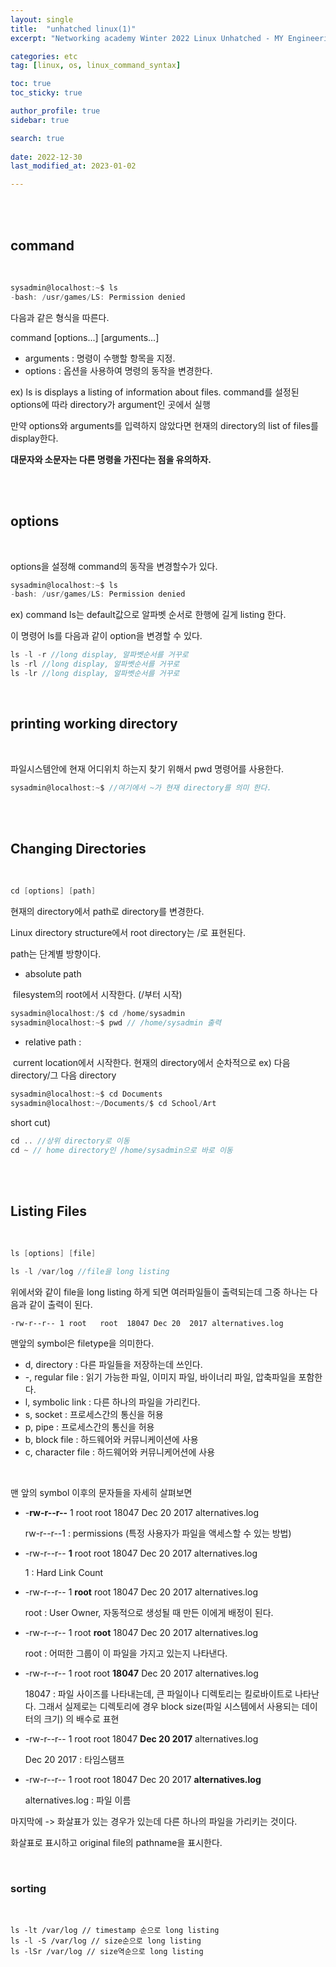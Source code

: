 ```yaml
---
layout: single
title:  "unhatched linux(1)"
excerpt: "Networking academy Winter 2022 Linux Unhatched - MY Engineering Camp"

categories: etc
tag: [linux, os, linux_command_syntax]

toc: true
toc_sticky: true

author_profile: true
sidebar: true

search: true
 
date: 2022-12-30
last_modified_at: 2023-01-02

---
```


<br/><br/>

## command

<br/>



```c
sysadmin@localhost:~$ ls
-bash: /usr/games/LS: Permission denied
```

다음과 같은 형식을 따른다.

command [options...] [arguments...] 

* arguments  : 명령이 수행할 항목을 지정.
* options : 옵션을 사용하여 명령의 동작을 변경한다.

ex) ls is displays a listing of information about files. command를 설정된 options에 따라 directory가 argument인 곳에서 실행 

 만약 options와 arguments를 입력하지 않았다면 현재의 directory의 list of files를 display한다.

**대문자와 소문자는 다른 명령을 가진다는 점을 유의하자.**



<br/>

<br/>



## options

<br/>

options을 설정해 command의 동작을 변경할수가 있다.

```c
sysadmin@localhost:~$ ls
-bash: /usr/games/LS: Permission denied
```

 ex) command ls는 default값으로 알파벳 순서로 한행에 길게 listing 한다.

이 명령어 ls를 다음과 같이 option을 변경할 수 있다.

```c
ls -l -r //long display, 알파벳순서를 거꾸로
ls -rl //long display, 알파벳순서를 거꾸로 
ls -lr //long display, 알파벳순서를 거꾸로
```

<br/>



## printing working directory

<br/>

파일시스템안에 현재 어디위치 하는지 찾기 위해서 pwd 명령어를 사용한다.

```c
sysadmin@localhost:~$ //여기에서 ~가 현재 directory를 의미 한다.
```



<br/>

<br/>



## Changing Directories

<br/>

```c
cd [options] [path]
```

현재의 directory에서 path로 directory를 변경한다.

Linux directory structure에서 root directory는 /로 표현된다.



path는 단계별 방향이다.

* absolute path

​		filesystem의 root에서 시작한다. (/부터 시작)

```c
sysadmin@localhost:/$ cd /home/sysadmin
sysadmin@localhost:~$ pwd // /home/sysadmin 출력
```



* relative path :

​		current location에서 시작한다. 현재의 directory에서 순차적으로 ex) 다음 directory/그 다음 directory

```c
sysadmin@localhost:~$ cd Documents
sysadmin@localhost:~/Documents/$ cd School/Art
```



short cut)

```c
cd .. //상위 directory로 이동
cd ~ // home directory인 /home/sysadmin으로 바로 이동
```

<br/><br/>

## Listing Files

<br/>

```c
ls [options] [file]
```

 ```c
 ls -l /var/log //file을 long listing
 ```

위에서와 같이 file을 long listing 하게 되면 여러파일들이 출력되는데 그중 하나는 다음과 같이 출력이 된다.

```
-rw-r--r-- 1 root   root  18047 Dec 20  2017 alternatives.log                   

```

맨앞의 symbol은 filetype을 의미한다.

* d, directory  : 다른 파일들을 저장하는데 쓰인다.
* -, regular file : 읽기 가능한 파일, 이미지 파일, 바이너리 파일, 압축파일을 포함한다.
* l, symbolic link : 다른 하나의 파일을 가리킨다.
* s, socket : 프로세스간의 통신을 허용
* p, pipe : 프로세스간의 통신을 허용
* b, block file : 하드웨어와 커뮤니케이션에 사용
* c, character file : 하드웨어와 커뮤니케어션에 사용

<br/>

맨 앞의 symbol 이후의 문자들을 자세히 살펴보면

* -**rw-r--r--** 1 root   root  18047 Dec 20  2017 alternatives.log 

  rw-r--r--1 : permissions (특정 사용자가 파일을 액세스할 수 있는 방법)

* -rw-r--r-- **1** root   root  18047 Dec 20  2017 alternatives.log

  1 :  Hard Link Count 

* -rw-r--r-- 1 **root**   root  18047 Dec 20  2017 alternatives.log

  root : User Owner, 자동적으로 생성될 때 만든 이에게 배정이 된다.

* -rw-r--r-- 1 root   **root**  18047 Dec 20  2017 alternatives.log

  root : 어떠한 그룹이 이 파일을 가지고 있는지 나타낸다.

* -rw-r--r-- 1 root   root  **18047** Dec 20  2017 alternatives.log

  18047 : 파일 사이즈를 나타내는데, 큰 파일이나 디렉토리는 킬로바이트로 나타난다. 그래서 실제로는 디렉토리에 경우 block size(파일 시스템에서 사용되는 데이터의 크기) 의 배수로 표현

* -rw-r--r-- 1 root   root  18047 **Dec 20  2017** alternatives.log

  Dec 20 2017 : 타임스탬프

* -rw-r--r-- 1 root   root  18047 Dec 20  2017 **alternatives.log**

  alternatives.log : 파일 이름             

  

마지막에 -> 화살표가 있는 경우가 있는데 다른 하나의 파일을 가리키는 것이다.

화살표로 표시하고 original file의 pathname을 표시한다.

<br/>



### sorting

<br/>

``` 
ls -lt /var/log // timestamp 순으로 long listing
ls -l -S /var/log // size순으로 long listing
ls -lSr /var/log // size역순으로 long listing

```



